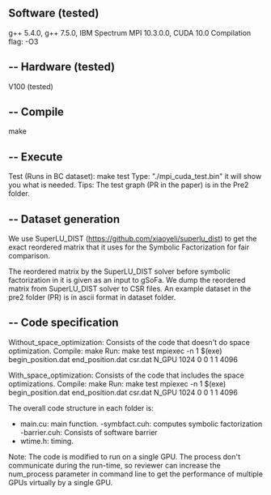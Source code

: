 Software (tested)
-----
g++ 5.4.0, g++ 7.5.0, IBM Spectrum MPI 10.3.0.0, CUDA 10.0
Compilation flag: -O3

--
Hardware (tested)
------
V100 (tested)

--
Compile
-----

make

--
Execute
------
Test (Runs in BC dataset): make test
Type: "./mpi_cuda_test.bin" it will show you what is needed.
Tips: The test graph (PR in the paper) is in the Pre2 folder.

--
Dataset generation
----
We use SuperLU_DIST (https://github.com/xiaoyeli/superlu_dist) to get the exact reordered matrix that it uses for the Symbolic Factorization for fair comparison.

The reordered matrix by the SuperLU_DIST solver before symbolic factorization in it is given as an input to gSoFa.
We dump the reordered matrix from SuperLU_DIST solver to CSR files. An example dataset in the pre2 folder (PR) is in ascii format in dataset folder.

--
Code specification
---------

Without_space_optimization:
Consists of the code that doesn't do space optimization. 
Compile: make
Run: make test
mpiexec -n 1 $(exe) begin_position.dat end_position.dat csr.dat N_GPU 1024 0 0 1 1 4096

With_space_optimization:
Consists of the code that includes the space optimizations. 
Compile: make
Run: make test
mpiexec -n 1 $(exe) begin_position.dat end_position.dat csr.dat N_GPU 1024 0 0 1 1 4096


The overall code structure in each folder is:

- main.cu: main function.
-symbfact.cuh: computes symbolic factorization
-barrier.cuh: Consists of software barrier
- wtime.h: timing.

Note: The code is modified to run on a single GPU. 
The process don't communicate during the run-time, so reviewer can increase the num_process parameter in command line to get the performance of multiple GPUs virtually by a single GPU.

